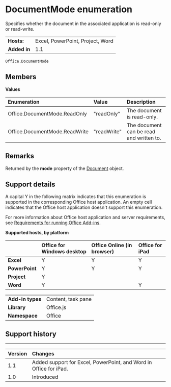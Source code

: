 
# DocumentMode enumeration
Specifies whether the document in the associated application is read-only or read-write. 

|||
|:-----|:-----|
|**Hosts:**|Excel, PowerPoint, Project, Word|
|**Added in**|1.1|

```
Office.DocumentMode
```


## Members


**Values**


|**Enumeration**|**Value**|**Description**|
|:-----|:-----|:-----|
|Office.DocumentMode.ReadOnly|"readOnly"|The document is read-only.|
|Office.DocumentMode.ReadWrite|"readWrite"|The document can be read and written to.|

## Remarks

Returned by the  **mode** property of the [Document](https://dev.office.com/reference/add-ins/shared/document) object.


## Support details


A capital Y in the following matrix indicates that this enumeration is supported in the corresponding Office host application. An empty cell indicates that the Office host application doesn't support this enumeration.

For more information about Office host application and server requirements, see [Requirements for running Office Add-ins](../../docs/overview/requirements-for-running-office-add-ins.md).


**Supported hosts, by platform**


||**Office for Windows desktop**|**Office Online (in browser)**|**Office for iPad**|
|:-----|:-----|:-----|:-----|
|**Excel**|Y|Y|Y|
|**PowerPoint**|Y|Y|Y|
|**Project**|Y|||
|**Word**|Y||Y|

|||
|:-----|:-----|
|**Add-in types**|Content, task pane|
|**Library**|Office.js|
|**Namespace**|Office|

## Support history



****


|**Version**|**Changes**|
|:-----|:-----|
|1.1|Added support for Excel, PowerPoint, and Word in Office for iPad.|
|1.0|Introduced|
